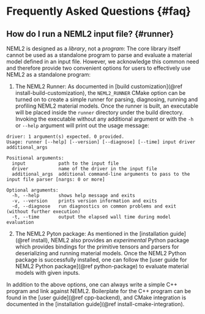 # Frequently Asked Questions {#faq}

## How do I run a NEML2 input file? {#runner}

NEML2 is designed as a _library_, not a _program_: The core library itself cannot be used as a standalone program to parse and evaluate a material model defined in an input file. However, we acknowledge this common need and therefore provide two convenient options for users to effectively use NEML2 as a standalone program:
1. The NEML2 Runner: As documented in [build customization](@ref install-build-customization), the `NEML2_RUNNER` CMake option can be turned on to create a simple runner for parsing, diagnosing, running and profiling NEML2 material models. Once the runner is built, an executable will be placed inside the `runner` directory under the build directory. Invoking the executable without any additional argument or with the `-h` or `--help` argument will print out the usage message:
```
driver: 1 argument(s) expected. 0 provided.
Usage: runner [--help] [--version] [--diagnose] [--time] input driver additional_args

Positional arguments:
  input            path to the input file
  driver           name of the driver in the input file
  additional_args  additional command-line arguments to pass to the input file parser [nargs: 0 or more]

Optional arguments:
  -h, --help       shows help message and exits
  -v, --version    prints version information and exits
  -d, --diagnose   run diagnostics on common problems and exit (without further execution)
  -t, --time       output the elapsed wall time during model evaluation
```
2. The NEML2 Pyton package: As mentioned in the [installation guide](@ref install), NEML2 also provides an _experimental_ Python package which provides bindings for the primitive tensors and parsers for deserializing and running material models. Once the NEML2 Python package is successfully installed, one can follow the [user guide for NEML2 Python package](@ref python-package) to evaluate material models with given inputs.

In addition to the above options, one can always write a simple C++ program and link against NEML2. Boilerplate for the C++ program can be found in the [user guide](@ref cpp-backend), and CMake integration is documented in the [installation guide](@ref install-cmake-integration).
